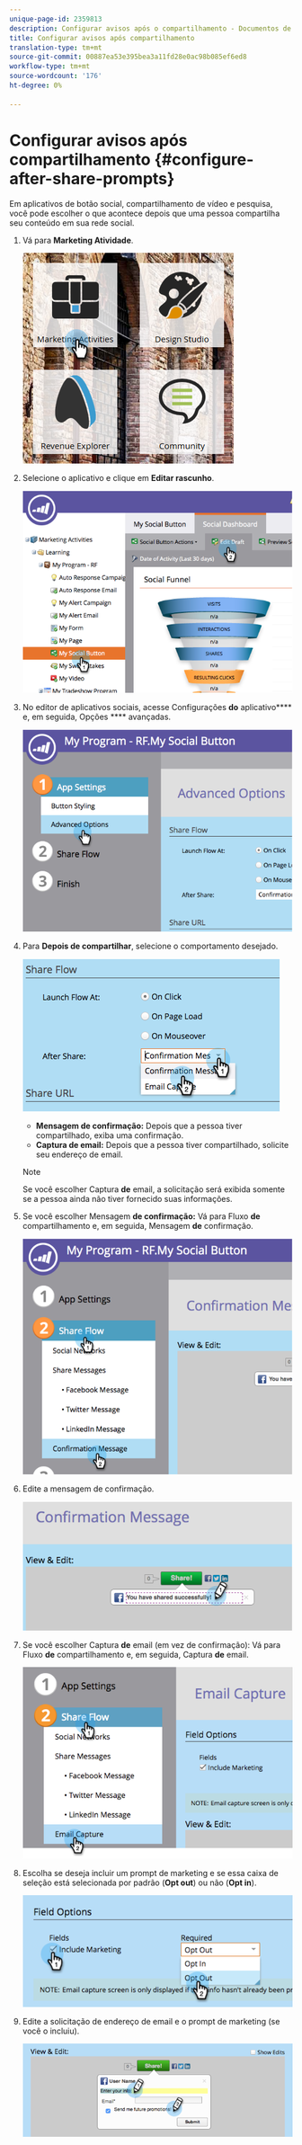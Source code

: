 ```yaml
---
unique-page-id: 2359813
description: Configurar avisos após o compartilhamento - Documentos de marketing - Documentação do produto
title: Configurar avisos após compartilhamento
translation-type: tm+mt
source-git-commit: 00887ea53e395bea3a11fd28e0ac98b085ef6ed8
workflow-type: tm+mt
source-wordcount: '176'
ht-degree: 0%

---
```



# Configurar avisos após compartilhamento {#configure-after-share-prompts}

Em aplicativos de botão social, compartilhamento de vídeo e pesquisa, você pode escolher o que acontece depois que uma pessoa compartilha seu conteúdo em sua rede social.

1. Vá para **Marketing Atividade**.

   ![](assets/ma.png)

1. Selecione o aplicativo e clique em **Editar rascunho**.

   ![](assets/image2015-4-21-12-3a1-3a11.png)

1. No editor de aplicativos sociais, acesse Configurações **do** aplicativo**** e, em seguida, Opções **** avançadas.

   ![](assets/image2015-4-21-12-3a10-3a54.png)

1. Para **Depois de compartilhar**, selecione o comportamento desejado.

   ![](assets/image2015-4-21-12-3a18-3a32.png)

   * **Mensagem de confirmação:** Depois que a pessoa tiver compartilhado, exiba uma confirmação.
   * **Captura de email:** Depois que a pessoa tiver compartilhado, solicite seu endereço de email.

   >[!NOTE]
   >
   >Se você escolher Captura **de** email, a solicitação será exibida somente se a pessoa ainda não tiver fornecido suas informações.

1. Se você escolher Mensagem **de confirmação:** Vá para Fluxo **de** compartilhamento e, em seguida, Mensagem **de** confirmação.

   ![](assets/image2015-4-21-12-3a26-3a10.png)

1. Edite a mensagem de confirmação.

   ![](assets/image2015-4-21-12-3a31-3a41.png)

1. Se você escolher Captura **de** email (em vez de confirmação): Vá para Fluxo **de** compartilhamento e, em seguida, Captura **de** email.

   ![](assets/image2015-4-21-12-3a46-3a15.png)

1. Escolha se deseja incluir um prompt de marketing e se essa caixa de seleção está selecionada por padrão (**Opt out**) ou não (**Opt in**).

   ![](assets/image2015-4-21-12-3a48-3a51.png)

1. Edite a solicitação de endereço de email e o prompt de marketing (se você o incluiu).

   ![](assets/image2015-4-21-12-3a52-3a49.png)

